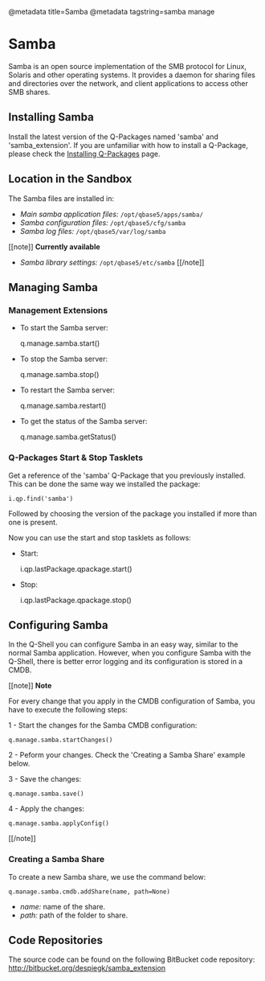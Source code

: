 @metadata title=Samba
@metadata tagstring=samba manage

[qpinstall]: /#/Q-Packages/QPInstall

# Samba

Samba is an open source implementation of the SMB protocol for Linux, Solaris and other operating systems. It provides a daemon for sharing files and directories over the network, and client applications to access other SMB shares.

## Installing Samba

Install the latest version of the Q-Packages named 'samba' and 'samba_extension'.
If you are unfamiliar with how to install a Q-Package, please check the [Installing Q-Packages][qpinstall] page.

## Location in the Sandbox

The Samba files are installed in:

* *Main samba application files:* `/opt/qbase5/apps/samba/`
* *Samba configuration files:* `/opt/qbase5/cfg/samba`
* *Samba log files:* `/opt/qbase5/var/log/samba`

[[note]]
**Currently available**

* *Samba library settings:* `/opt/qbase5/etc/samba`
[[/note]]


## Managing Samba

### Management Extensions

* To start the Samba server:

    q.manage.samba.start()

* To stop the Samba server:

    q.manage.samba.stop()

* To restart the Samba server:

    q.manage.samba.restart()

* To get the status of the Samba server:

    q.manage.samba.getStatus()


### Q-Packages Start & Stop Tasklets

Get a reference of the 'samba' Q-Package that you previously installed. This can be done the same way we installed the package:

    i.qp.find('samba')

Followed by choosing the version of the package you installed if more than one is present.

Now you can use the start and stop tasklets as follows:

* Start:

    i.qp.lastPackage.qpackage.start()

* Stop:

    i.qp.lastPackage.qpackage.stop()


## Configuring Samba

In the Q-Shell you can configure Samba in an easy way, similar to the normal Samba application. However, when you configure Samba with the Q-Shell, there is better error logging and its configuration is stored in a CMDB.

[[note]]
**Note** 

For every change that you apply in the CMDB configuration of Samba, you have to execute the following steps:

1 - Start the changes for the Samba CMDB configuration:

    q.manage.samba.startChanges() 

2 - Peform your changes. Check the 'Creating a Samba Share' example below.

3 - Save the changes:

    q.manage.samba.save() 

4 - Apply the changes:

    q.manage.samba.applyConfig()
[[/note]]


### Creating a Samba Share

To create a new Samba share, we use the command below:

    q.manage.samba.cmdb.addShare(name, path=None)

* *name:* name of the share.
* *path:* path of the folder to share.


## Code Repositories

The source code can be found on the following BitBucket code repository:
    http://bitbucket.org/despiegk/samba_extension
